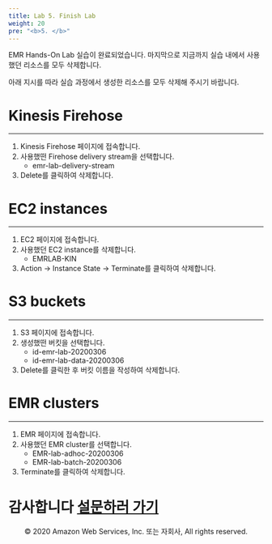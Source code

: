 ```yaml
---
title: Lab 5. Finish Lab
weight: 20
pre: "<b>5. </b>"
---
```



EMR Hands-On Lab 실습이 완료되었습니다. 마지막으로 지금까지 실습 내에서 사용했던 리소스를 모두 삭제합니다.

아래 지시를 따라 실습 과정에서 생성한 리소스를 모두 삭제해 주시기 바랍니다.

# Kinesis Firehose
--- 

1. Kinesis Firehose 페이지에 접속합니다.
2. 사용했떤 Firehose delivery stream을 선택합니다.
    * emr-lab-delivery-stream
3. Delete를 클릭하여 삭제합니다.


# EC2 instances
--- 

1. EC2 페이지에 접속합니다.
2. 사용했던 EC2 instance를 삭제합니다.
    * EMRLAB-KIN
3. Action -> Instance State -> Terminate를 클릭하여 삭제합니다.


# S3 buckets
--- 

1. S3 페이지에 접속합니다.
2. 생성했떤 버킷을 선택합니다.
    * id-emr-lab-20200306
    * id-emr-lab-data-20200306
3. Delete를 클릭한 후 버킷 이름을 작성하여 삭제합니다.


# EMR clusters
--- 

1. EMR 페이지에 접속합니다.
2. 사용했던 EMR cluster를 선택합니다.
    * EMR-lab-adhoc-20200306
    * EMR-lab-batch-20200306
3. Terminate를 클릭하여 삭제합니다.

# 감사합니다 [설문하러 가기](https://www.surveymonkey.com/r/3V99DNP)


<p align="center">
© 2020 Amazon Web Services, Inc. 또는 자회사, All rights reserved.
</p>